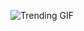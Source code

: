 ![Trending GIF](https://media3.giphy.com/media/v1.Y2lkPThiYjIxNzcydWU1N2R5bGw4Mnp3MXQxZ3g4enBiN202a29jbGtva3YzMjJpMGJlNSZlcD12MV9naWZzX3NlYXJjaCZjdD1n/fryY00CO4xCz4uJuDQ/giphy.gif)
